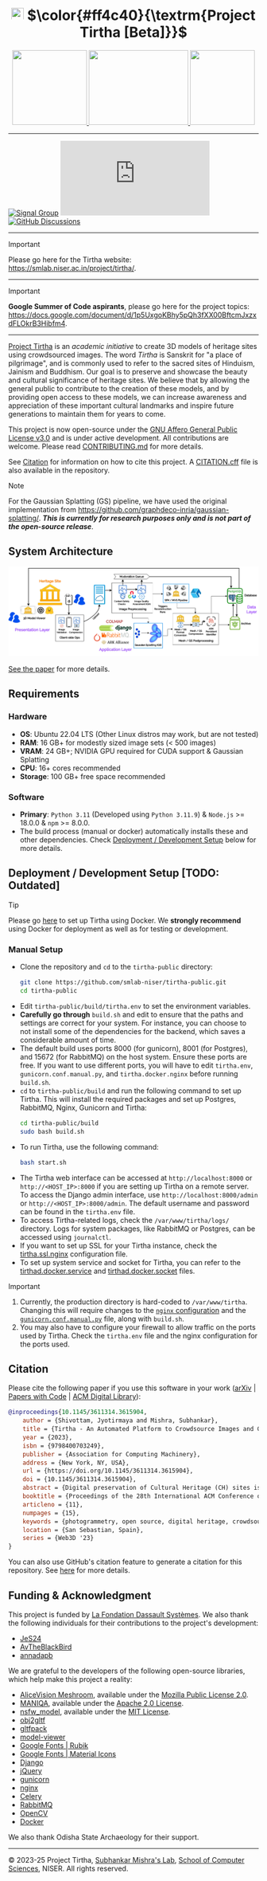 <h1 align="center">
    <picture>
        <source srcset="https://raw.githubusercontent.com/smlab-niser/tirtha-public/main/media/images/tirtha-logo-dark.webp" media="(prefers-color-scheme: dark)">
        <img src="https://raw.githubusercontent.com/smlab-niser/tirtha-public/main/media/images/tirtha-logo-light.webp" width=25 height=25>
        </picture>
    $\color{#ff4c40}{\textrm{Project Tirtha [Beta]}}$
    <!-- Project Tirtha [Beta] -->
</h1>

<div align="center">
    <a href="https://www.niser.ac.in" target="_blank">
        <picture>
            <source srcset="./media/images/niser-logo-dark.webp" media="(prefers-color-scheme: dark)">
            <img src="./media/images/niser-logo-light.webp" width=150 height=150>
        </picture>
    </a>
    <a href="https://www.lafondation3ds.org/" target="_blank">
        <picture>
            <source srcset="./media/images/lfds-logo-dark.webp" media="(prefers-color-scheme: dark)">
            <img src="./media/images/lfds-logo-light.webp" width=200 height=150>
        </picture>
    </a>
    <a href="https://odisha.gov.in/explore-odisha/state-archaeology" target="_blank">
        <picture>
            <source srcset="./media/images/odisha-logo-dark.webp" media="(prefers-color-scheme: dark)">
            <img src="./media/images/odisha-logo-light.webp" width=130 height=150>
        </picture>
    </a>
</div>

---

[![Signal Group](https://img.shields.io/badge/Signal-%23039BE5.svg?&style=for-the-badge&logo=Signal&logoColor=white)](https://signal.group/#CjQKIN_Ry9rBYUZJn8pLEkfWMAkZvO2FGopPalXsWPMZauXyEhBT1GdJYb5C_PJV0qE5VTLj) [![Element Chat Room](https://img.shields.io/matrix/tirtha%3Amatrix.org?style=for-the-badge&logo=element)](https://matrix.to/#/#tirtha:matrix.org) [![GitHub Discussions](https://img.shields.io/github/discussions/smlab-niser/tirtha-public?style=for-the-badge&logo=github)](https://github.com/smlab-niser/tirtha-public/discussions)

---

> [!important]
> Please go here for the Tirtha website: https://smlab.niser.ac.in/project/tirtha/.

---

> [!important]
> **Google Summer of Code aspirants**, please go here for the project topics: https://docs.google.com/document/d/1p5UxgoKBhy5pQh3fXX00BftcmJxzxdFLOkrB3Hibfm4.

---
[Project Tirtha](https://smlab.niser.ac.in/project/tirtha/) is an *academic initiative* to create
3D models of heritage sites using crowdsourced images. The word *Tirtha* is Sanskrit
for "a place of pilgrimage", and is commonly used to refer to the sacred sites of
Hinduism, Jainism and Buddhism. Our goal is to preserve and showcase the beauty and cultural 
significance of heritage sites. We believe that by allowing the general public to contribute to
the creation of these models, and by providing open access to these models, we can
increase awareness and appreciation of these important cultural landmarks and inspire
future generations to maintain them for years to come.

This project is now open-source under the [GNU Affero General Public License v3.0](./LICENSE)
and is under active development. All contributions are welcome. Please read
[CONTRIBUTING.md](./CONTRIBUTING.md) for more details.

See [Citation](#citation) for information on how to cite this project. A 
[CITATION.cff](./CITATION.cff) file is also available in the repository.

> [!NOTE]
> For the Gaussian Splatting (GS) pipeline, we have used the original implementation from https://github.com/graphdeco-inria/gaussian-splatting/. ***This is currently for research purposes only and is not part of the open-source release***.

## System Architecture

<picture>
    <source srcset="./media/images/architecture-GS-dark.webp" media="(prefers-color-scheme: dark)">
    <img src="./media/images/architecture-GS-light.webp" alt="Tirtha Broad Architecture">
</picture>

[See the paper](#citation) for more details.

## Requirements
### Hardware
* **OS**: Ubuntu 22.04 LTS (Other Linux distros may work, but are not tested)
* **RAM**: 16 GB+ for modestly sized image sets (< 500 images)
* **VRAM**: 24 GB+; NVIDIA GPU required for CUDA support & Gaussian Splatting
* **CPU**: 16+ cores recommended
* **Storage**: 100 GB+ free space recommended

### Software
* **Primary**: `Python 3.11` (Developed using `Python 3.11.9`) & `Node.js` >= 18.0.0 & `npm` >= 8.0.0.
* The build process (manual or docker) automatically installs these and other dependencies. Check [Deployment / Development Setup](#deployment--development-setup) below for more details.

## Deployment / Development Setup [TODO: Outdated]
<!-- TODO: Update this section with the new deployment instructions. -->

> [!tip]
> Please go [here](https://github.com/smlab-niser/tirtha-docker) to set up Tirtha using Docker.
> We **strongly recommend** using Docker for deployment as well as for testing or development.

### Manual Setup 
* Clone the repository and `cd` to the `tirtha-public` directory:
    ```sh
    git clone https://github.com/smlab-niser/tirtha-public.git
    cd tirtha-public
    ```
* Edit `tirtha-public/build/tirtha.env` to set the environment variables.
* **Carefully go through** `build.sh` and edit to ensure that the paths and settings are correct for your system. For instance, you can choose to not install some of the dependencies for the backend, which saves a considerable amount of time.
* The default build uses ports 8000 (for gunicorn), 8001 (for Postgres), and 15672 (for RabbitMQ) on the host system. Ensure these ports are free. If you want to use different ports, you will have to edit `tirtha.env`, `gunicorn.conf.manual.py`, and `tirtha.docker.nginx` before running `build.sh`.
* `cd` to `tirtha-public/build` and run the following command to set up Tirtha. This will install the required packages and set up Postgres, RabbitMQ, Nginx, Gunicorn and Tirtha:
    ```bash
    cd tirtha-public/build
    sudo bash build.sh
    ```
* To run Tirtha, use the following command:
    ```bash
    bash start.sh
    ```
* The Tirtha web interface can be accessed at `http://localhost:8000` or `http://<HOST_IP>:8000` if you are setting up Tirtha on a remote server. To access the Django admin interface, use `http://localhost:8000/admin` or `http://<HOST_IP>:8000/admin`. The default username and password can be found in the `tirtha.env` file.
* To access Tirtha-related logs, check the `/var/www/tirtha/logs/` directory. Logs for system packages, like RabbitMQ or Postgres, can be accessed using `journalctl`.
* If you want to set up SSL for your Tirtha instance, check the [tirtha.ssl.nginx](https://github.com/smlab-niser/tirtha-public/blob/main/tirtha_bk/config/tirtha.ssl.nginx) configuration file.
* To set up system service and socket for Tirtha, you can refer to the [tirthad.docker.service](https://github.com/smlab-niser/tirtha-public/blob/main/tirtha_bk/config/tirthad.docker.service) and [tirthad.docker.socket](https://github.com/smlab-niser/tirtha-public/blob/main/tirtha_bk/config/tirthad.docker.socket) files.

> [!important]
> 1. Currently, the production directory is hard-coded to `/var/www/tirtha`.
> Changing this will require changes to the [`nginx` configuration](https://github.com/smlab-niser/tirtha-public/blob/main/tirtha_bk/config/tirtha.docker.nginx) and the [`gunicorn.conf.manual.py`](https://github.com/smlab-niser/tirtha-public/blob/main/tirtha_bk/gunicorn/gunicorn.conf.manual.py) file, along with `build.sh`.
> 2. You may also have to configure your firewall to allow traffic on the ports used by Tirtha. Check the `tirtha.env` file and the nginx configuration for the ports used.

## Citation
Please cite the following paper if you use this software in your work ([arXiv](https://arxiv.org/abs/2308.01246) | [Papers with Code](https://paperswithcode.com/paper/tirtha-an-automated-platform-to-crowdsource) | [ACM Digital Library](https://dl.acm.org/doi/10.1145/3611314.3615904)):
```bibtex
@inproceedings{10.1145/3611314.3615904,
    author = {Shivottam, Jyotirmaya and Mishra, Subhankar},
    title = {Tirtha - An Automated Platform to Crowdsource Images and Create 3D Models of Heritage Sites},
    year = {2023},
    isbn = {9798400703249},
    publisher = {Association for Computing Machinery},
    address = {New York, NY, USA},
    url = {https://doi.org/10.1145/3611314.3615904},
    doi = {10.1145/3611314.3615904},
    abstract = {Digital preservation of Cultural Heritage (CH) sites is crucial to protect them against damage from natural disasters or human activities. Creating 3D models of CH sites has become a popular method of digital preservation thanks to advancements in computer vision and photogrammetry. However, the process is time-consuming, expensive, and typically requires specialized equipment and expertise, posing challenges in resource-limited developing countries. Additionally, the lack of an open repository for 3D models hinders research and public engagement with their heritage. To address these issues, we propose Tirtha, a web platform for crowdsourcing images of CH sites and creating their 3D models. Tirtha utilizes state-of-the-art Structure from Motion (SfM) and Multi-View Stereo (MVS) techniques. It is modular, extensible and cost-effective, allowing for the incorporation of new techniques as photogrammetry advances. Tirtha is accessible through a web interface at https://smlab.niser.ac.in/project/tirtha/ and can be deployed on-premise or in a cloud environment. In our case studies, we demonstrate the pipeline’s effectiveness by creating 3D models of temples in Odisha, India, using crowdsourced images. These models are available for viewing, interaction, and download on the Tirtha website. Our work aims to provide a dataset of crowdsourced images and 3D reconstructions for research in computer vision, heritage conservation, and related domains. Overall, Tirtha is a step towards democratizing digital preservation, primarily in resource-limited developing countries.},
    booktitle = {Proceedings of the 28th International ACM Conference on 3D Web Technology},
    articleno = {11},
    numpages = {15},
    keywords = {photogrammetry, open source, digital heritage, crowdsourcing, 3D dataset},
    location = {San Sebastian, Spain},
    series = {Web3D '23}
}
```
You can also use GitHub's citation feature to generate a citation for this repository. See [here](https://docs.github.com/en/repositories/managing-your-repositorys-settings-and-features/customizing-your-repository/about-citation-files) for more details.

## Funding & Acknowledgment
This project is funded by [La Fondation Dassault Systèmes](https://www.lafondation3ds.org/). We also thank the following individuals for their contributions to the project's development:
- [JeS24](https://github.com/JeS24)
- [AvTheBlackBird](https://github.com/AvTheBlackBird)
- [annadapb](https://github.com/annadapb)

We are grateful to the developers of the following open-source libraries, which help make this project a reality:
- [AliceVision Meshroom](https://github.com/alicevision/Meshroom/), available under the [Mozilla Public License 2.0](https://github.com/alicevision/Meshroom/blob/develop/LICENSE-MPL2.md).
- [MANIQA](https://github.com/IIGROUP/MANIQA), available under the [Apache 2.0 License](https://github.com/IIGROUP/MANIQA/blob/master/LICENSE).
- [nsfw_model](https://github.com/GantMan/nsfw_model), available under the [MIT License](https://github.com/GantMan/nsfw_model/blob/master/LICENSE.md).
- [obj2gltf](https://github.com/CesiumGS/obj2gltf)
- [gltfpack](https://github.com/zeux/meshoptimizer)
- [model-viewer](https://github.com/google/model-viewer)
- [Google Fonts | Rubik](https://github.com/googlefonts/rubik)
- [Google Fonts | Material Icons](https://github.com/google/material-design-icons)
- [Django](https://github.com/django/django)
- [jQuery](https://github.com/jquery/jquery)
- [gunicorn](https://github.com/benoitc/gunicorn)
- [nginx](https://github.com/nginx/nginx)
- [Celery](https://github.com/celery/celery)
- [RabbitMQ](https://github.com/rabbitmq)
- [OpenCV](https://github.com/opencv/opencv)
- [Docker](https://github.com/docker)

We also thank Odisha State Archaeology for their support.

---

&copy; 2023-25 Project Tirtha,
[Subhankar Mishra's Lab](https://www.niser.ac.in/~smishra/),
[School of Computer Sciences](https://oldsite.niser.ac.in/scps/), NISER.
All rights reserved.
